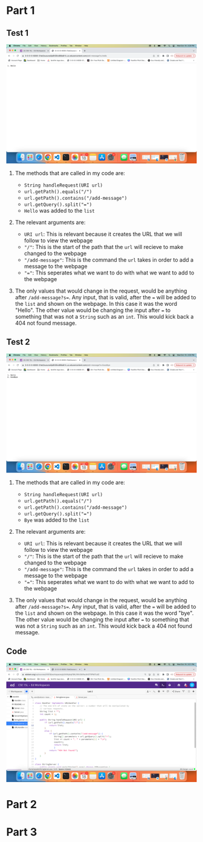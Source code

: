 # Part 1
## Test 1
![Image](Test1.png)
1. The methods that are called in my code are:
   - `String handleRequest(URI url)`
   - `url.getPath().equals("/")`
   - `url.getPath().contains("/add-message")`
   - `url.getQuery().split("=")`
   - `Hello` was added to the `list`
     
2. The relevant arguments are:
   - `URI url`: This is relevant because it creates the URL that we will follow to view the webpage
   - `"/"`: This is the start of the path that the `url` will recieve to make changed to the webpage
   - `"/add-message"`: This is the command the `url` takes in order to add a message to the webpage
   - `"="`: This seperates what we want to do with what we want to add to the webpage

3. The only values that would change in the request, would be anything after `/add-message?s=`. Any input, that is valid, after the `=` will be added to the `list` and shown on the webpage. In this case it was the word "Hello". The other value would be changing the input after `=` to something that was not a `String` such as an `int`. This would kick back a 404 not found message.

## Test 2
![Image](test2.png)
1. The methods that are called in my code are:
   - `String handleRequest(URI url)`
   - `url.getPath().equals("/")`
   - `url.getPath().contains("/add-message")`
   - `url.getQuery().split("=")`
   - `Bye` was added to the `list`
  
2. The relevant arguments are:
   - `URI url`: This is relevant because it creates the URL that we will follow to view the webpage
   - `"/"`: This is the start of the path that the `url` will recieve to make changed to the webpage
   - `"/add-message"`: This is the command the `url` takes in order to add a message to the webpage
   - `"="`: This seperates what we want to do with what we want to add to the webpage
  
3. The only values that would change in the request, would be anything after `/add-message?s=`. Any input, that is valid, after the `=` will be added to the `list` and shown on the webpage. In this case it was the word "bye". The other value would be changing the input after `=` to something that was not a `String` such as an `int`. This would kick back a 404 not found message.

## Code
![Image](code.png)

# Part 2


# Part 3
